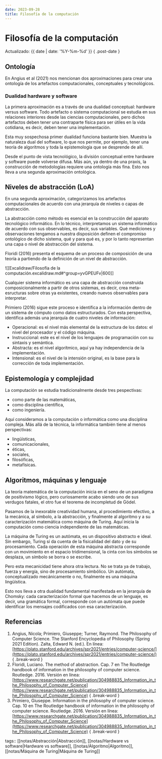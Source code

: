 ```yaml
---
date: 2023-09-28
title: Filosofía de la computación
---
```


# Filosofía de la computación

Actualizado: {{ date | date: '%Y-%m-%d' }} { .post-date }

## Ontología

En Angius et al (2021) nos mencionan dos aproximaciones para crear una ontología de los artefactos computacionales, conceptuales y tecnológicos.

### Dualidad hardware y software

La primera aproximación es a través de una dualidad conceptual: hardware versus software. Todo artefacto o sistema computacional se estudia en sus relaciones interiores desde las ciencias computacionales, pero dichos artefactos deben tener una contraparte física para ser útiles en la vida cotidiana, es decir, deben tener una implementación.

Esta muy sospechosa primer dualidad funciona bastante bien. Muestra la naturaleza dual del software, lo que nos permite, por ejemplo, tener una teoría de algoritmos y toda la epistemología que se desprende de allí.

Desde el punto de vista tecnológico, la división conceptual entre hardware y software puede volverse difusa. Más aún, ya dentro de una praxis, la construcción de metodologías requiere una ontología más fina. Esto nos lleva a una segunda aproximación ontológica.

## Niveles de abstracción (LoA)

En una segunda aproximación, categorizamos los artefactos computacionales de acuerdo con una jerarquía de niveles o capas de abstracción.

La abstracción como método es esencial en la construcción del aparato tecnológico informático. En lo técnico, interpretamos un sistema informático de acuerdo con sus observables, es decir, sus variables. Qué mediciones y observaciones tengamos a nuestra disposición definen el compromiso ontológico de dicho sistema, qué y para qué es, y por lo tanto representan una capa o nivel de abstracción del sistema.

Floridi (2016) presenta el esquema de un proceso de composición de una teoría a partiendo de la definición de un nivel de abstracción.

![[Excalidraw/Filosofía de la computación.excalidraw.md#^group=yvGPEUFv|600]]

Cualquier sistema informático es una capa de abstracción construida composicionalmente a partir de otros sistemas, es decir, crea meta-esructuras sobre otras ya existentes, creando nuevos observables para interpretar.

Primiero (2016) sigue este proceso e identifica a la información dentro de un sistema de cómputo como datos estructurados. Con esta perspectiva, identifica además una jerarquía de cuatro niveles de información:

- Operacional: es el nivel más elemental de la estructura de los datos: el nivel del procesador y el código máquina.
- Instruccional: este es el nivel de los lenguajes de programación con su sintaxis y semántica.
- Abstracta: es el nivel algorítmico, aquí ya hay independencia de la implementación.
- Intensional: es el nivel de la intensión original, es la base para la corrección de toda implementación.

## Epistemología y complejidad

La computación se estudia tradicionalmente desde tres pespectivas:

- como parte de las matemáticas,
- como disciplina científica,
- como ingeniería.

Aquí consideramos a la computación o informática como una disciplina compleja. Más allá de la técnica, la informática también tiene al menos perspectivas:

- lingüísticas,
- comunicacionales,
- éticas,
- sociales,
- filosóficas,
- metafísicas.

## Algoritmos, máquinas y lenguaje

La teoría matemática de la computación inicia en el seno de un paradigma de positivismo lógico, pero curiosamente acabo siendo uno de sus verdugos fatales, el otro fue el teorema de incompletud de Gödel.

Pasamos de la inexorable creatividad humana, al procedimiento efectivo, a la mecánica, al símbolo, a la abstracción, y finalmente al algoritmo y a su caracterización matemática como máquina de Turing. Aquí inicia la computación como ciencia independiente de las matemáticas.

La máquina de Turing es un autómata, es un dispositivo abstracto e ideal. Sin embargo, Turing sí da cuenta de la fisicalidad del dato y de su procesamiento. Cada operación de esta máquina abstracta corresponde con un movimiento en el espacio tridimensional, la cinta con los símbolos se desplaza, un símbolo se borra o se escribe.

Pero esta mecanicidad tiene ahora otra lectura. No se trata ya de trabajo, fuerza y energía, sino de procesamiento símbólico. Un autómata, conceptualizado mecánicamente o no, finalmente es una máquina lingüística.

Esto nos lleva a otra dualidad fundamental manifestada en la jerarquía de Chomsky: cada caracterización formal que hacemos de un lenguaje, es decir, una gramática formal, corresponde con un autómata que puede identificar los mensajes codificados con esa caracterización.

## Referencias

1. Angius, Nicola; Primiero, Giuseppe; Turner, Raymond. The Philosophy of Computer Science. The Stanford Encyclopedia of Philosophy (Spring 2021 Edition). Zalta, Edward N. (ed.). En línea: [https://plato.stanford.edu/archives/spr2021/entries/computer-science/](https://plato.stanford.edu/archives/spr2021/entries/computer-science/) { .break-word }
2. Floridi, Luciano. The method of abstraction. Cap. 7 en The Routledge handbook of information in the philosophy of computer science. Routledge. 2016. Versión en línea: [https://www.researchgate.net/publication/304988835_Information_in_the_Philosophy_of_Computer_Science](https://www.researchgate.net/publication/304988835_Information_in_the_Philosophy_of_Computer_Science) { .break-word }
3. Primiero, Giuseppe. Information in the philosophy of computer science. Cap. 10 en The Routledge handbook of information in the philosophy of computer science. Routledge. 2016. Versión en línea: [https://www.researchgate.net/publication/304988835_Information_in_the_Philosophy_of_Computer_Science](https://www.researchgate.net/publication/304988835_Information_in_the_Philosophy_of_Computer_Science) { .break-word }

tags:: [[notas/Abstracción|Abstracción]], [[notas/Hardware vs software|Hardware vs software]], [[notas/Algoritmo|Algoritmo]], [[notas/Máquina de Turing|Máquina de Turing]]
